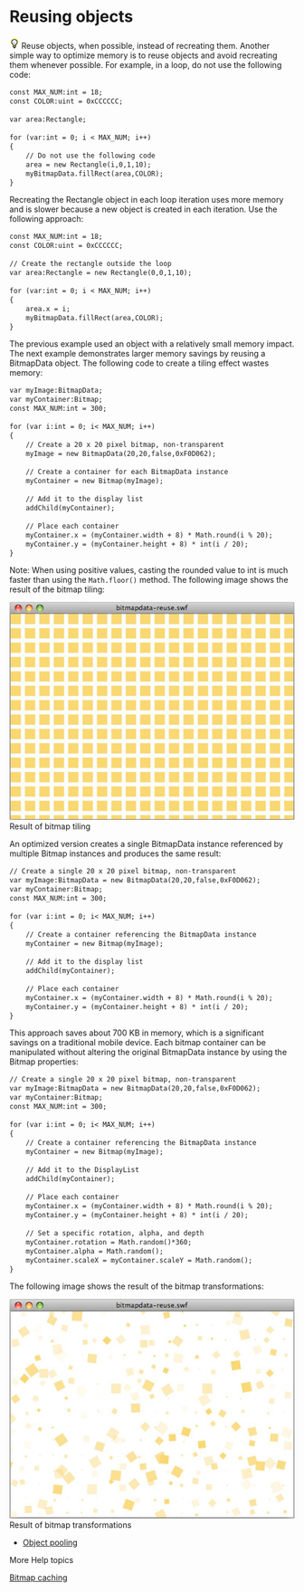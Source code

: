 # Reusing objects

![](../img/tip_help.png) Reuse objects, when possible, instead of recreating
them. Another simple way to optimize memory is to reuse objects and avoid
recreating them whenever possible. For example, in a loop, do not use the
following code:

    const MAX_NUM:int = 18;
    const COLOR:uint = 0xCCCCCC;

    var area:Rectangle;

    for (var:int = 0; i < MAX_NUM; i++)
    {
        // Do not use the following code
        area = new Rectangle(i,0,1,10);
        myBitmapData.fillRect(area,COLOR);
    }

Recreating the Rectangle object in each loop iteration uses more memory and is
slower because a new object is created in each iteration. Use the following
approach:

    const MAX_NUM:int = 18;
    const COLOR:uint = 0xCCCCCC;

    // Create the rectangle outside the loop
    var area:Rectangle = new Rectangle(0,0,1,10);

    for (var:int = 0; i < MAX_NUM; i++)
    {
        area.x = i;
        myBitmapData.fillRect(area,COLOR);
    }

The previous example used an object with a relatively small memory impact. The
next example demonstrates larger memory savings by reusing a BitmapData object.
The following code to create a tiling effect wastes memory:

    var myImage:BitmapData;
    var myContainer:Bitmap;
    const MAX_NUM:int = 300;
     
    for (var i:int = 0; i< MAX_NUM; i++)
    {
        // Create a 20 x 20 pixel bitmap, non-transparent
        myImage = new BitmapData(20,20,false,0xF0D062);
         
        // Create a container for each BitmapData instance
        myContainer = new Bitmap(myImage);
         
        // Add it to the display list
        addChild(myContainer);
         
        // Place each container
        myContainer.x = (myContainer.width + 8) * Math.round(i % 20);
        myContainer.y = (myContainer.height + 8) * int(i / 20);
    }

Note: When using positive values, casting the rounded value to int is much
faster than using the `Math.floor()` method. The following image shows the
result of the bitmap tiling:

![](../img/oc_bitmaptiling_popup.png) Result of bitmap tiling

An optimized version creates a single BitmapData instance referenced by multiple
Bitmap instances and produces the same result:

    // Create a single 20 x 20 pixel bitmap, non-transparent
    var myImage:BitmapData = new BitmapData(20,20,false,0xF0D062);
    var myContainer:Bitmap;
    const MAX_NUM:int = 300;
     
    for (var i:int = 0; i< MAX_NUM; i++)
    {
        // Create a container referencing the BitmapData instance
        myContainer = new Bitmap(myImage);
         
        // Add it to the display list
        addChild(myContainer);
         
        // Place each container
        myContainer.x = (myContainer.width + 8) * Math.round(i % 20);
        myContainer.y = (myContainer.height + 8) * int(i / 20);
    }

This approach saves about 700 KB in memory, which is a significant savings on a
traditional mobile device. Each bitmap container can be manipulated without
altering the original BitmapData instance by using the Bitmap properties:

    // Create a single 20 x 20 pixel bitmap, non-transparent
    var myImage:BitmapData = new BitmapData(20,20,false,0xF0D062);
    var myContainer:Bitmap;
    const MAX_NUM:int = 300;
     
    for (var i:int = 0; i< MAX_NUM; i++)
    {
        // Create a container referencing the BitmapData instance
        myContainer = new Bitmap(myImage);
         
        // Add it to the DisplayList
        addChild(myContainer);
         
        // Place each container
        myContainer.x = (myContainer.width + 8) * Math.round(i % 20);
        myContainer.y = (myContainer.height + 8) * int(i / 20);
         
        // Set a specific rotation, alpha, and depth
        myContainer.rotation = Math.random()*360;
        myContainer.alpha = Math.random();
        myContainer.scaleX = myContainer.scaleY = Math.random();
    }

The following image shows the result of the bitmap transformations:

![](../img/oc_bitmatransform_popup.png) Result of bitmap transformations

- [Object pooling](WS948100b6829bd5a6-19cd3c2412513c24bce-8000.html)

More Help topics

[Bitmap caching](WS4bebcd66a74275c36c11f3d612431904db9-7ffc.html)

